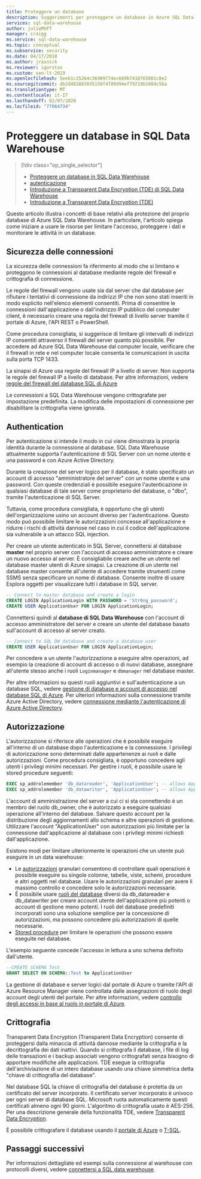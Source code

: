 ```yaml
---
title: Proteggere un database
description: Suggerimenti per proteggere un database in Azure SQL Data Warehouse per lo sviluppo di soluzioni.
services: sql-data-warehouse
author: julieMSFT
manager: craigg
ms.service: sql-data-warehouse
ms.topic: conceptual
ms.subservice: security
ms.date: 04/17/2018
ms.author: jrasnick
ms.reviewer: igorstan
ms.custom: seo-lt-2019
ms.openlocfilehash: 5eeb1c25264c36909774ec689b7410765881c8e2
ms.sourcegitcommit: db2d402883035150f4f89d94ef79219b1604c5ba
ms.translationtype: MT
ms.contentlocale: it-IT
ms.lasthandoff: 02/07/2020
ms.locfileid: "77064734"
---
```

# <a name="secure-a-database-in-sql-data-warehouse"></a>Proteggere un database in SQL Data Warehouse
> [!div class="op_single_selector"]
> * [Proteggere un database in SQL Data Warehouse](sql-data-warehouse-overview-manage-security.md)
> * [autenticazione](sql-data-warehouse-authentication.md)
> * [Introduzione a Transparent Data Encryption (TDE) di SQL Data Warehouse](sql-data-warehouse-encryption-tde.md)
> * [Introduzione a Transparent Data Encryption (TDE)](sql-data-warehouse-encryption-tde-tsql.md)
> 
> 

Questo articolo illustra i concetti di base relativi alla protezione del proprio database di Azure SQL Data Warehouse. In particolare, l'articolo spiega come iniziare a usare le risorse per limitare l'accesso, proteggere i dati e monitorare le attività in un database.

## <a name="connection-security"></a>Sicurezza delle connessioni
La sicurezza delle connessioni fa riferimento al modo che si limitano e proteggono le connessioni al database mediante regole del firewall e crittografia di connessione.

Le regole del firewall vengono usate sia dal server che dal database per rifiutare i tentativi di connessione da indirizzi IP che non sono stati inseriti in modo esplicito nell'elenco elementi consentiti. Prima di consentire le connessioni dall'applicazione o dall'indirizzo IP pubblico del computer client, è necessario creare una regola del firewall di livello server tramite il portale di Azure, l'API REST o PowerShell. 

Come procedura consigliata, si suggerisce di limitare gli intervalli di indirizzi IP consentiti attraverso il firewall del server quanto più possibile.  Per accedere ad Azure SQL Data Warehouse dal computer locale, verificare che il firewall in rete e nel computer locale consenta le comunicazioni in uscita sulla porta TCP 1433.  

La sinapsi di Azure usa regole del firewall IP a livello di server. Non supporta le regole del firewall IP a livello di database. Per altre informazioni, vedere [regole del firewall del database SQL di Azure](../sql-database/sql-database-firewall-configure.md)

Le connessioni a SQL Data Warehouse vengono crittografate per impostazione predefinita.  La modifica delle impostazioni di connessione per disabilitare la crittografia viene ignorata.

## <a name="authentication"></a>Authentication
Per autenticazione si intende il modo in cui viene dimostrata la propria identità durante la connessione al database. SQL Data Warehouse attualmente supporta l'autenticazione di SQL Server con un nome utente e una password e con Azure Active Directory. 

Durante la creazione del server logico per il database, è stato specificato un account di accesso "amministratore del server" con un nome utente e una password. Con queste credenziali è possibile eseguire l'autenticazione in qualsiasi database di tale server come proprietario del database, o "dbo", tramite l'autenticazione di SQL Server.

Tuttavia, come procedura consigliata, è opportuno che gli utenti dell'organizzazione usino un account diverso per l'autenticazione. Questo modo può possibile limitare le autorizzazioni concesse all'applicazione e ridurre i rischi di attività dannose nel caso in cui il codice dell'applicazione sia vulnerabile a un attacco SQL injection. 

Per creare un utente autenticato in SQL Server, connettersi al database **master** nel proprio server con l'account di accesso amministratore e creare un nuovo accesso al server.  È consigliabile creare anche un utente nel database master utenti di Azure sinapsi. La creazione di un utente nel database master consente all'utente di accedere tramite strumenti come SSMS senza specificare un nome di database.  Consente inoltre di usare Esplora oggetti per visualizzare tutti i database in SQL server.

```sql
-- Connect to master database and create a login
CREATE LOGIN ApplicationLogin WITH PASSWORD = 'Str0ng_password';
CREATE USER ApplicationUser FOR LOGIN ApplicationLogin;
```

Connettersi quindi al **database di SQL Data Warehouse** con l'account di accesso amministratore del server e creare un utente del database basato sull'account di accesso al server creato.

```sql
-- Connect to SQL DW database and create a database user
CREATE USER ApplicationUser FOR LOGIN ApplicationLogin;
```

Per concedere a un utente l'autorizzazione a eseguire altre operazioni, ad esempio la creazione di account di accesso o di nuovi database, assegnare all'utente stesso anche i ruoli `Loginmanager` e `dbmanager` nel database master. 

Per altre informazioni su questi ruoli aggiuntivi e sull'autenticazione a un database SQL, vedere [gestione di database e account di accesso nel database SQL di Azure](../sql-database/sql-database-manage-logins.md).  Per ulteriori informazioni sulla connessione tramite Azure Active Directory, vedere [connessione mediante l'autenticazione di Azure Active Directory](sql-data-warehouse-authentication.md).

## <a name="authorization"></a>Autorizzazione
L'autorizzazione si riferisce alle operazioni che è possibile eseguire all'interno di un database dopo l'autenticazione e la connessione. I privilegi di autorizzazione sono determinati dalle appartenenze ai ruoli e dalle autorizzazioni. Come procedura consigliata, è opportuno concedere agli utenti i privilegi minimi necessari. Per gestire i ruoli, è possibile usare le stored procedure seguenti:

```sql
EXEC sp_addrolemember 'db_datareader', 'ApplicationUser'; -- allows ApplicationUser to read data
EXEC sp_addrolemember 'db_datawriter', 'ApplicationUser'; -- allows ApplicationUser to write data
```

L'account di amministrazione del server a cui ci si sta connettendo è un membro del ruolo db_owner, che è autorizzato a eseguire qualsiasi operazione all'interno del database. Salvare questo account per la distribuzione degli aggiornamenti allo schema e altre operazioni di gestione. Utilizzare l'account "ApplicationUser" con autorizzazioni più limitate per la connessione dall'applicazione al database con i privilegi minimi richiesti dall'applicazione.

Esistono modi per limitare ulteriormente le operazioni che un utente può eseguire in un data warehouse:

* Le [autorizzazioni](https://docs.microsoft.com/sql/relational-databases/security/permissions-database-engine?view=sql-server-ver15) granulari consentono di controllare quali operazioni è possibile eseguire su singole colonne, tabelle, viste, schemi, procedure e altri oggetti nel database. Usare le autorizzazioni granulari per avere il massimo controllo e concedere solo le autorizzazioni necessarie. 
* È possibile usare [ruoli del database](https://docs.microsoft.com/sql/relational-databases/security/authentication-access/database-level-roles?view=sql-server-ver15) diversi da db_datareader e db_datawriter per creare account utente dell'applicazione più potenti o account di gestione meno potenti. I ruoli del database predefiniti incorporati sono una soluzione semplice per la concessione di autorizzazioni, ma possono concedere più autorizzazioni di quelle necessarie.
* [Stored procedure](https://docs.microsoft.com/sql/relational-databases/stored-procedures/stored-procedures-database-engine?redirectedfrom=MSDN&view=sql-server-ver15) per limitare le operazioni che possono essere eseguite nel database.

L'esempio seguente concede l'accesso in lettura a uno schema definito dall'utente.
```sql
--CREATE SCHEMA Test
GRANT SELECT ON SCHEMA::Test to ApplicationUser
```

La gestione di database e server logici dal portale di Azure o tramite l'API di Azure Resource Manager viene controllata dalle assegnazioni di ruolo degli account degli utenti del portale. Per altre informazioni, vedere [controllo degli accessi in base al ruolo in portale di Azure](https://azure.microsoft.com/documentation/articles/role-based-access-control-configure).

## <a name="encryption"></a>Crittografia
Transparent Data Encryption (Transparent Data Encryption) consente di proteggersi dalla minaccia di attività dannose mediante la crittografia e la decrittografia dei dati inattivi. Quando si crittografa il database, i file di log delle transazioni e i backup associati vengono crittografati senza bisogno di apportare modifiche alle applicazioni. TDE esegue la crittografia dell'archiviazione di un intero database usando una chiave simmetrica detta "chiave di crittografia del database". 

Nel database SQL la chiave di crittografia del database è protetta da un certificato del server incorporato. Il certificato server incorporato è univoco per ogni server di database SQL. Microsoft ruota automaticamente questi certificati almeno ogni 90 giorni. L'algoritmo di crittografia usato è AES-256. Per una descrizione generale della funzionalità TDE, vedere [Transparent Data Encryption](https://docs.microsoft.com/sql/relational-databases/security/encryption/transparent-data-encryption?view=sql-server-ver15).

È possibile crittografare il database usando il [portale di Azure](sql-data-warehouse-encryption-tde.md) o [T-SQL](sql-data-warehouse-encryption-tde-tsql.md).

## <a name="next-steps"></a>Passaggi successivi
Per informazioni dettagliate ed esempi sulla connessione al warehouse con protocolli diversi, vedere [connettersi a SQL data warehouse](sql-data-warehouse-connect-overview.md).
